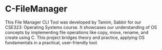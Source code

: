 # C-FileManager
This File Manager CLI Tool was developed by Tamim, Sabbir for our CSE323: Operating Systems course. It showcases our understanding of OS concepts by implementing file operations like copy, move, rename, and create using C. This project bridges theory and practice, applying OS fundamentals in a practical, user-friendly tool.
